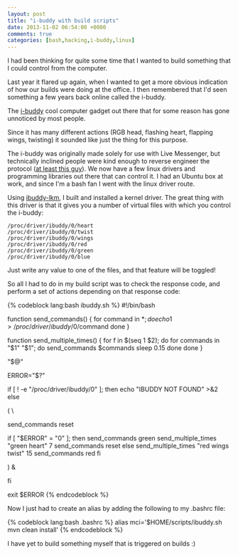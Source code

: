 ```yaml
---
layout: post
title: "i-buddy with build scripts"
date: 2013-11-02 06:54:00 +0000
comments: true
categories: [bash,hacking,i-buddy,linux]
---
```

I had been thinking for quite some time that I wanted to build something that I could control from the computer.

Last year it flared up again, when I wanted to get a more obvious indication of how our builds were doing at the office. I then remembered that I'd seen something a few years back online called the i-buddy.

The [i-buddy](http://www.i-buddy.com) cool computer gadget out there that for some reason has gone unnoticed by most people.

Since it has many different actions (RGB head, flashing heart, flapping wings, twisting) it sounded like just the thing for this purpose.

The i-buddy was originally made solely for use with Live Messenger, but technically inclined people were kind enough to reverse engineer the protocol ([at least this guy](http://imakethin.gs/blog/hacking-the-usb-i-buddy)). We now have a few linux drivers and programming libraries out there that can control it. I had an Ubuntu box at work, and since I'm a bash fan I went with the linux driver route.

Using [ibuddy-lkm](https://github.com/tietomaakari/ibuddy-lkm), I built and installed a kernel driver. The great thing with this driver is that it gives you a number of virtual files with which you control the i-buddy:

    /proc/driver/ibuddy/0/heart
    /proc/driver/ibuddy/0/twist
    /proc/driver/ibuddy/0/wings
    /proc/driver/ibuddy/0/red
    /proc/driver/ibuddy/0/green
    /proc/driver/ibuddy/0/blue

Just write any value to one of the files, and that feature will be toggled!

So all I had to do in my build script was to check the response code, and perform a set of actions depending on that response code:

{% codeblock lang:bash ibuddy.sh %}
#!/bin/bash
 
function send_commands() {
    for command in $*; do
        echo 1 > /proc/driver/ibuddy/0/$command
    done
}
 
function send_multiple_times() {
    for f in $(seq 1 $2); do
        for commands in "$1" "$1"; do
            send_commands $commands
            sleep 0.15
        done
    done
}
 
"$@"
 
ERROR="$?"
 
if [ ! -e "/proc/driver/ibuddy/0" ]; then
    echo "IBUDDY NOT FOUND" >&2
else
 
( \
 
send_commands reset
 
if [ "$ERROR" = "0" ]; then
    send_commands green
    send_multiple_times "green heart" 7
    send_commands reset
else
    send_multiple_times "red wings twist" 15
    send_commands red
fi
 
) &
 
fi
 
exit $ERROR
{% endcodeblock %}

Now I just had to create an alias by adding the following to my .bashrc file:

{% codeblock lang:bash .bashrc %}
alias mci='$HOME/scripts/ibuddy.sh mvn clean install'
{% endcodeblock %}

I have yet to build something myself that is triggered on builds :)